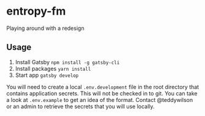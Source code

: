 # entropy-fm

Playing around with a redesign

## Usage
1. Install Gatsby `npm install -g gatsby-cli`
2. Install packages `yarn install`
3. Start app `gatsby develop`

You will need to create a local `.env.development` file in the root directory that contains application secrets. This will not be checked in to git. You can take a look at `.env.example` to get an idea of the format. Contact @teddywilson or an admin to retrieve the secrets that you will use locally.

